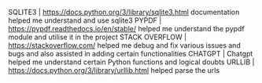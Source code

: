 SQLITE3 | https://docs.python.org/3/library/sqlite3.html documentation helped me understand and use sqlite3
PYPDF | https://pypdf.readthedocs.io/en/stable/ helped me understand the pypdf module and utilise it in the project
STACK OVERFLOW | https://stackoverflow.com/ helped me debug and fix various issues and bugs and also assisted in adding certain functionalities
CHATGPT | Chatgpt helped me understand certain Python functions and logical doubts
URLLIB | https://docs.python.org/3/library/urllib.html helped parse the urls

